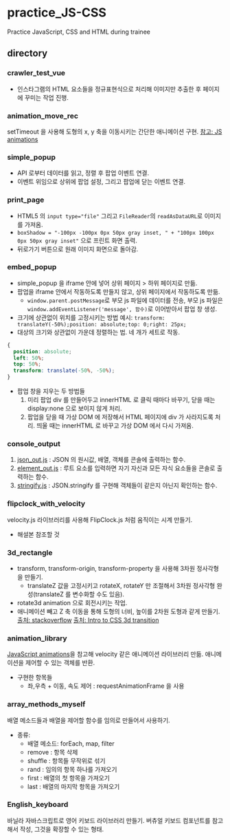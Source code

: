 # practice_JS-CSS
Practice JavaScript, CSS and HTML during trainee

## directory
### crawler_test_vue
- 인스타그램의 HTML 요소들을 정규표현식으로 처리해 이미지만 추출한 후 페이지에 꾸미는 작업 진행.
### animation_move_rec
setTimeout 을 사용해 도형의 x, y 축을 이동시키는 간단한 애니메이션 구현.
[참고: JS animations](https://javascript.info/js-animation)
### simple_popup
- API 로부터 데이터를 읽고, 정렬 후 팝업 이벤트 연결.
- 이벤트 위임으로 상위에 팝업 설정, 그리고 팝업에 닫는 이벤트 연결.
### print_page
- HTML5 의 `input type="file"` 그리고 `FileReader`의 `readAsDataURL`로 이미지를 가져옴.
- `boxShadow = "-100px -100px 0px 50px gray inset, " + "100px 100px 0px 50px gray inset"` 으로 프린트 화면 출력.
- 뒤로가기 버튼으로 원래 이미지 화면으로 돌아감.
### embed_popup
- simple_popup 을 iframe 안에 넣어 상위 페이지 > 하위 페이지로 만듦.
- 팝업을 iframe 안에서 작동하도록 만들지 않고, 상위 페이지에서 작동하도록 만듦.
  - `window.parent.postMessage`로 부모 js 파일에 데이터를 전송, 부모 js 파일은 `window.addEventListener('message', 함수)`로 이어받아서 팝업 창 생성.
- 크기에 상관없이 위치를 고정시키는 방법 예시: `transform: translateY(-50%);position: absolute;top: 0;right: 25px;`
- 대상의 크기와 상관없이 가운데 정렬하는 법. 네 개가 세트로 작동.
```CSS
{
  position: absolute;
  left: 50%;
  top: 50%;
  transform: translate(-50%, -50%);
}
```
- 팝업 창을 지우는 두 방법들
  1. 미리 팝업 div 를 만들어두고 innerHTML 로 클릭 때마다 바꾸기, 닫을 때는 display:none 으로 보이지 않게 처리.
  2. 팝업을 닫을 때 가상 DOM 에 저장해서 HTML 페이지에 div 가 사라지도록 처리. 띄울 때는 innerHTML 로 바꾸고 가상 DOM 에서 다시 가져옴.
### console_output
1. [json_out.js](https://github.com/chinsanchung/practice_JS-CSS/blob/master/console_output/json_out.js) : JSON 의 원시값, 배열, 객체를 콘솔에 출력하는 함수.
2. [element_out.js](https://github.com/chinsanchung/practice_JS-CSS/blob/master/console_output/element_out.js) : 루트 요소를 입력하면 자기 자신과 모든 자식 요소들을 콘솔로 출력하는 함수.
3. [stringify.js](https://github.com/chinsanchung/practice_JS-CSS/blob/master/console_output/stringify.js) : JSON.stringify 를 구현해 객체들이 같은지 아닌지 확인하는 함수.
### flipclock_with_velocity
velocity.js 라이브러리를 사용해 FlipClock.js 처럼 움직이는 시계 만들기.
- 해설본 참조할 것
### 3d_rectangle
- transform, transform-origin, transform-property 을 사용해 3차원 정사각형을 만들기.
  - translateZ 값을 고정시키고 rotateX, rotateY 만 조절해서 3차원 정사각형 완성(translateZ 를 변수화할 수도 있음).
- rotate3d animation 으로 회전시키는 작업.
- 애니메이션 빼고 Z 축 이동을 통해 도형의 너비, 높이를 2차원 도형과 같게 만들기.
[출처: stackoverflow](https://stackoverflow.com/questions/16771225/css3-rotate-animation)
[출처: Intro to CSS 3d transition](https://3dtransforms.desandro.com/box)
### animation_library
[JavaScript animations](https://javascript.info/js-animation)을 참고해 velocity 같은 애니메이션 라이브러리 만듦.
애니메이션을 제어할 수 있는 객체를 반환.
- 구현한 항목들
  - 좌,우측 + 이동, 속도 제어 : requestAnimationFrame 을 사용
### array_methods_myself
배열 메소드들과 배열을 제어할 함수를 임의로 만들어서 사용하기.
- 종류: 
  - 배열 메소드: forEach, map, filter
  - remove : 항목 삭제
  - shuffle : 항목들 무작위로 섞기
  - rand : 임의의 항목 하나를 가져오기
  - first : 배열의 첫 항목을 가져오기
  - last : 배열의 마지막 항목을 가져오기
### English_keyboard
바닐라 자바스크립트로 영어 키보드 라이브러리 만들기. 버츄얼 키보드 컴포넌트를 참고해서 작성, 그것을 확장할 수 있는 형태.